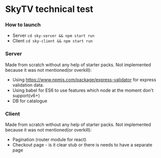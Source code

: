 # SkyTV technical test

### How to launch
* Server `cd sky-server && npm start run`
* Client `cd sky-client && npm start run`

### Server
Made from scratch without any help of starter packs.
Not implemented because it was not mentioned(or overkill):
* Using https://www.npmjs.com/package/express-validator for express validation data.
* Using babel for ES6 to use features which node at the moment don't support(v6+)
* DB for catalogue

### Client
Made from scratch without any help of starter packs.
Not implemented because it was not mentioned(or overkill):
* Pagination (router module for react)
* Checkout page - is it clear stub or there is needs to have a separate page
